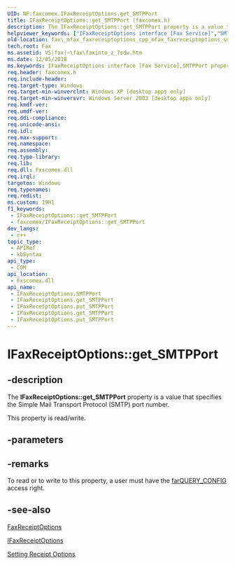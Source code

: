 ```yaml
---
UID: NF:faxcomex.IFaxReceiptOptions.get_SMTPPort
title: IFaxReceiptOptions::get_SMTPPort (faxcomex.h)
description: The IFaxReceiptOptions::get_SMTPPort property is a value that specifies the Simple Mail Transport Protocol (SMTP) port number.
helpviewer_keywords: ["IFaxReceiptOptions interface [Fax Service]","SMTPPort property","IFaxReceiptOptions.SMTPPort","IFaxReceiptOptions.get_SMTPPort","IFaxReceiptOptions.put_SMTPPort","IFaxReceiptOptions::SMTPPort","IFaxReceiptOptions::get_SMTPPort","IFaxReceiptOptions::put_SMTPPort","SMTPPort property [Fax Service]","SMTPPort property [Fax Service]","IFaxReceiptOptions interface","_mfax_faxreceiptoptions.smtpport","fax._mfax_faxreceiptoptions_cpp_mfax_faxreceiptoptions_smtpport_cpp","fax._mfax_faxreceiptoptions_smtpport","faxcomex/IFaxReceiptOptions::SMTPPort","faxcomex/IFaxReceiptOptions::get_SMTPPort","faxcomex/IFaxReceiptOptions::put_SMTPPort","get_SMTPPort"]
old-location: fax\_mfax_faxreceiptoptions_cpp_mfax_faxreceiptoptions_smtpport_cpp.htm
tech.root: Fax
ms.assetid: VS|fax|~\fax\faxinto_z_7sdw.htm
ms.date: 12/05/2018
ms.keywords: IFaxReceiptOptions interface [Fax Service],SMTPPort property, IFaxReceiptOptions.SMTPPort, IFaxReceiptOptions.get_SMTPPort, IFaxReceiptOptions.put_SMTPPort, IFaxReceiptOptions::SMTPPort, IFaxReceiptOptions::get_SMTPPort, IFaxReceiptOptions::put_SMTPPort, SMTPPort property [Fax Service], SMTPPort property [Fax Service],IFaxReceiptOptions interface, _mfax_faxreceiptoptions.smtpport, fax._mfax_faxreceiptoptions_cpp_mfax_faxreceiptoptions_smtpport_cpp, fax._mfax_faxreceiptoptions_smtpport, faxcomex/IFaxReceiptOptions::SMTPPort, faxcomex/IFaxReceiptOptions::get_SMTPPort, faxcomex/IFaxReceiptOptions::put_SMTPPort, get_SMTPPort
req.header: faxcomex.h
req.include-header: 
req.target-type: Windows
req.target-min-winverclnt: Windows XP [desktop apps only]
req.target-min-winversvr: Windows Server 2003 [desktop apps only]
req.kmdf-ver: 
req.umdf-ver: 
req.ddi-compliance: 
req.unicode-ansi: 
req.idl: 
req.max-support: 
req.namespace: 
req.assembly: 
req.type-library: 
req.lib: 
req.dll: Fxscomex.dll
req.irql: 
targetos: Windows
req.typenames: 
req.redist: 
ms.custom: 19H1
f1_keywords:
 - IFaxReceiptOptions::get_SMTPPort
 - faxcomex/IFaxReceiptOptions::get_SMTPPort
dev_langs:
 - c++
topic_type:
 - APIRef
 - kbSyntax
api_type:
 - COM
api_location:
 - Fxscomex.dll
api_name:
 - IFaxReceiptOptions.SMTPPort
 - IFaxReceiptOptions.get_SMTPPort
 - IFaxReceiptOptions.put_SMTPPort
 - IFaxReceiptOptions.get_SMTPPort
 - IFaxReceiptOptions.put_SMTPPort
---
```


# IFaxReceiptOptions::get_SMTPPort


## -description

The <b>IFaxReceiptOptions::get_SMTPPort</b> property is a value that specifies the Simple Mail Transport Protocol (SMTP) port number.

This property is read/write.

## -parameters

## -remarks

To read or to write to this property, a user must have the <a href="https://docs.microsoft.com/previous-versions/windows/desktop/api/faxcomex/ne-faxcomex-fax_access_rights_enum">farQUERY_CONFIG</a> access right.

## -see-also

<a href="https://docs.microsoft.com/previous-versions/windows/desktop/fax/-mfax-faxreceiptoptions">FaxReceiptOptions</a>



<a href="https://docs.microsoft.com/previous-versions/windows/desktop/api/faxcomex/nn-faxcomex-ifaxreceiptoptions">IFaxReceiptOptions</a>



<a href="https://docs.microsoft.com/previous-versions/windows/desktop/fax/-mfax-setting-receipt-options">Setting Receipt Options</a>


